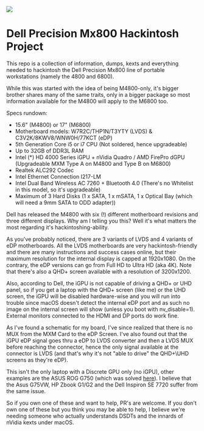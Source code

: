 

![](https://i.dell.com/das/xa.ashx/global-site-design%20WEB/e72e3a10-12a0-adce-6a2f-68869c8493e4/1/OriginalJPG?id=Dell/Product_Images/Dell_Client_Products/Workstations/Mobile_Workstations/Precision/Precision_m4800/global_spi/laptop-precision-m4800-left-generic-hero-504x350-ng.psd)

# Dell Precision Mx800 Hackintosh Project

This repo is a collection of information, dumps, kexts and everything needed to hackintosh the Dell Precision Mx800 line of portable workstations (namely the 4800 and 6800).

While this was started with the idea of being M4800-only, it's bigger brother shares many of the same traits, only in a bigger package so most information available for the M4800 will apply to the M6800 too.

Specs rundown:

- 15.6" (M4800) or 17" (M6800)
- Motherboard models: W7R2C/THP1N/T3YTY (LVDS) & C3V2K/8KWV8/WNW0H/77KCT (eDP)
- 5th Generation Core i5 or i7 CPU (Not soldered, hence upgradeable)
- Up to 32GB of DDR3L RAM
- Intel (*) HD 4000 Series iGPU + nVidia Quadro / AMD FirePro dGPU (Upgradeable MXM Type A on M4800 and Type B on M6800)
- Realtek ALC292 Codec
- Intel Ethernet Connection I217-LM
- Intel Dual Band Wireless AC 7260 + Bluetooth 4.0 (There's no Whitelist in this model, so it's upgradeable)
- Maximum of 3 Hard Disks (1 x SATA, 1 x mSATA, 1 x Optical Bay (which will need a 9mm SATA to ODD adapter))

Dell has released the M4800 with six (!) different motherboard revisions and three different displays. Why am I telling you this? Well it's what matters the most regarding it's hackintoshing-ability.

As you've probably noticed, there are 3 variants of LVDS and 4 variants of eDP motherboards. All the LVDS motherboards are very hackintosh-friendly and there are many instructions and success cases online, but their maximum resolution for the internal display is capped at 1920x1080. On the contrary, the eDP versions can go from Full HD to Ultra HD (aka 4K). Note that there's also a QHD+ screen available with a resolution of 3200x1200. 

Also, according to Dell, the iGPU is not capable of driving a QHD+ or UHD panel, so if you get a laptop with the QHD+ screen (like me) or the UHD screen, the iGPU will be disabled hardware-wise and you will run into trouble since macOS doesn't detect the internal eDP port and as such no image on the internal screen will show (unless you boot with nv_disable=1). External monitors connected to the HDMI and DP ports do work fine. 

As I've found a schematic for my board, I've since realized that there is no MUX from the MXM Card to the eDP Screen. I've also found out that the iGPU eDP signal goes thru a eDP to LVDS converter and then a LVDS MUX before reaching the connector, hence the only signal available at the connector is LVDS (and that's why it's not "able to drive" the QHD+\UHD screens as they're eDP).

This isn't the only laptop with a Discrete GPU only (no iGPU), other examples are the ASUS ROG G750 (which was solved [here](https://www.insanelymac.com/forum/topic/293967-solved-asus-rog-laptops-with-kepler-cards-not-detecting-dp-2-connected-lcd-display/)). I believe that the Asus G75VW, HP Zbook G1/G2 and the Dell Inspiron SE 7720 suffer from the same issue.

So if you own one of these and want to help, PR's are welcome. If you don't own one of these but you think you may be able to help, I believe we're needing someone who actually understands DSDTs and the innards of nVidia kexts under macOS.

 



